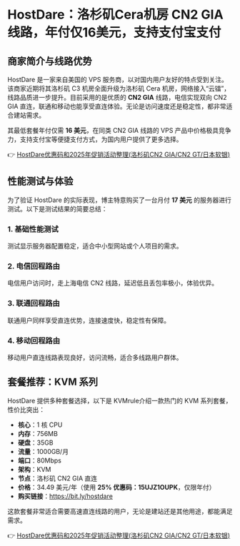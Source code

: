 # HostDare：洛杉矶Cera机房 CN2 GIA线路，年付仅16美元，支持支付宝支付

## 商家简介与线路优势

HostDare 是一家来自美国的 VPS 服务商，以对国内用户友好的特点受到关注。该商家近期将其洛杉矶 C3 机房全面升级为洛杉矶 Cera 机房，网络接入“云镭”，线路品质进一步提升。目前采用的是优质的 **CN2 GIA** 线路，电信实现双向 CN2 GIA 直连，联通和移动也能享受直连体验。无论是访问速度还是稳定性，都非常适合建站需求。

其最低套餐年付仅需 **16 美元**，在同类 CN2 GIA 线路的 VPS 产品中价格极具竞争力，支持支付宝等便捷支付方式，为国内用户提供了更多选择。

👉 [HostDare优惠码和2025年促销活动整理(洛杉矶CN2 GIA/CN2 GT/日本软银)](https://bit.ly/hostdare)

## 性能测试与体验

为了验证 HostDare 的实际表现，博主特意购买了一台月付 **17 美元** 的服务器进行测试。以下是测试结果的简要总结：

### 1. 基础性能测试
测试显示服务器配置稳定，适合中小型网站或个人项目的需求。

### 2. 电信回程路由
电信用户访问时，走上海电信 CN2 线路，延迟低且丢包率极小，体验优异。

### 3. 联通回程路由
联通用户同样享受直连优势，连接速度快，稳定性有保障。

### 4. 移动回程路由
移动用户直连线路表现良好，访问流畅，适合多线路用户群体。

## 套餐推荐：KVM 系列

HostDare 提供多种套餐选择，以下是 KVMrule介绍一款热门的 KVM 系列套餐，性价比突出：

- **核心**：1 核 CPU  
- **内存**：756MB  
- **硬盘**：35GB  
- **流量**：1000GB/月  
- **端口**：80Mbps  
- **架构**：KVM  
- **节点**：洛杉矶 CN2 GIA 直连  
- **价格**：34.49 美元/年（使用 **25% 优惠码：15UJZ1OUPK**，仅限年付）  
- **购买链接**：https://bit.ly/hostdare  

这款套餐非常适合需要高速直连线路的用户，无论是建站还是其他用途，都能满足需求。

👉 [HostDare优惠码和2025年促销活动整理(洛杉矶CN2 GIA/CN2 GT/日本软银)](https://bit.ly/hostdare)